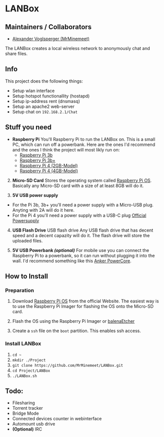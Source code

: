 # LANBox

## Maintainers / Collaborators
* [Alexander Voglsperger (MrMinemeet)](alexander.voglsperger@protonmail.com)

The LANBox creates a local wireless network to anonymously chat and share files.

## Info
This project does the following things:
* Setup wlan interface
* Setup hotspot functionallity (hostapd)
* Setup ip-address rent (dnsmasq)
* Setup an apache2 web-server
* Setup chat on `192.168.2.1/Chat`

## Stuff you need
* **Raspberry Pi**
You'll Raspberry Pi to run the LANBox on. This is a small PC, which can run off a powerbank. Here are the ones I'd recommend and the ones I think the project will most likly run on:
  * [Raspberry Pi 3b](https://amzn.to/30XMNyV)
  * [Raspberry Pi 3b+](https://amzn.to/2V3Zog5)
  * [Raspberry Pi 4 (2GB-Model)](https://amzn.to/2V3Zog5)
  * [Raspberry Pi 4 (4GB-Model)](https://amzn.to/2YkDaIE)

2. **Micro-SD Card**
Stores the operating system called [Raspberry Pi OS](https://www.raspberrypi.org/downloads/).
Basically any Micro-SD card with a size of at least 8GB will do it.

3. **5V USB power supply**
  * For the Pi 3b, 3b+ you'll need a power supply with a Micro-USB plug. Anyting with 2A will do it here.
  * For the Pi 4 you'll need a power supply with a USB-C plug [Official Powersupply](https://amzn.to/3dlqzJy)

4. **USB Flash Drive**
USB flash drive
Any USB flash drive that has decent speed and a decent capazity will do it. The flash drive will store the uploaded files.

5. **5V USB Powerbank *(optional)***
For mobile use you can connect the Raspberry Pi to a powerbank, so it can run without plugging it into the wall. I'd recommend something like this [Anker PowerCore](https://amzn.to/3eliWEu).

## How to Install
### Preparation
1. Download [Raspberry Pi OS](https://www.raspberrypi.org/downloads/) from the official Website. The easiest way is to use the Raspberry Pi Imager for flashing the OS onto the Micro-SD card.

2. Flash the OS using the Raspberry Pi Imager or [balenaEtcher](https://www.balena.io/etcher/)

3. Create a `ssh` file on the `boot` partition. This enables ssh access.

### Install LANBox
1. `cd ~`
2. `mkdir ./Project`
3. `git clone https://github.com/MrMinemeet/LANBox.git`
4. `cd Project/LANBox`
5. `./LANBox.sh`

## Todo:
* Filesharing
* Torrent tracker
* Bridge Mode
* Connected devices counter in webinterface
* Automount usb drive
* **(Optional)** IRC
